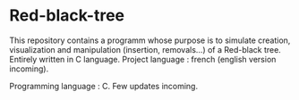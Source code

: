 # Red-black-tree
This repository contains a programm whose purpose is to simulate creation, visualization and manipulation (insertion, removals...) of a Red-black tree. Entirely written in C language.  Project language : french (english version incoming). 

Programming language : C. Few updates incoming.
